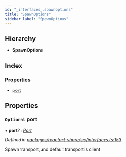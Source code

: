 ```yaml
---
id: "_interfaces_.spawnoptions"
title: "SpawnOptions"
sidebar_label: "SpawnOptions"
---
```


## Hierarchy

* **SpawnOptions**

## Index

### Properties

* [port](_interfaces_.spawnoptions.md#optional-port)

## Properties

### `Optional` port

• **port**? : *[Port](../modules/_interfaces_.md#port)*

*Defined in [packages/reactant-share/src/interfaces.ts:153](https://github.com/unadlib/reactant/blob/ae1de025/packages/reactant-share/src/interfaces.ts#L153)*

Spawn transport, and default transport is client
